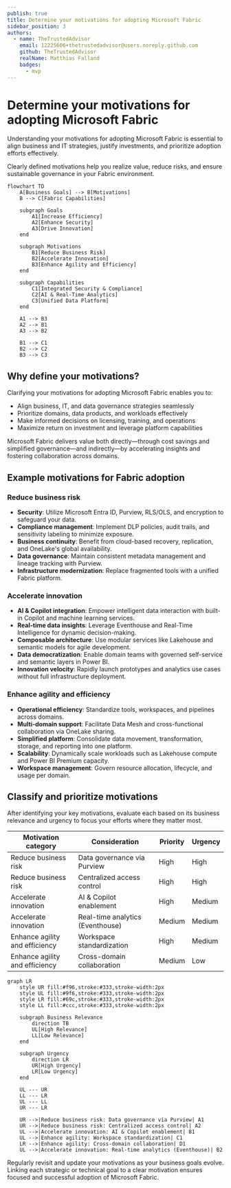 ```yaml
---
publish: true
title: Determine your motivations for adopting Microsoft Fabric
sidebar_position: 3
authors:
  - name: TheTrustedAdvisor
    email: 12225606+thetrustedadvisor@users.noreply.github.com
    github: TheTrustedAdvisor
    realName: Matthias Falland
    badges:
      - mvp
---
```




# Determine your motivations for adopting Microsoft Fabric

Understanding your motivations for adopting Microsoft Fabric is essential to align business and IT strategies, justify investments, and prioritize adoption efforts effectively.

Clearly defined motivations help you realize value, reduce risks, and ensure sustainable governance in your Fabric environment.

```mermaid
flowchart TD
    A[Business Goals] --> B[Motivations]
    B --> C[Fabric Capabilities]

    subgraph Goals
        A1[Increase Efficiency]
        A2[Enhance Security]
        A3[Drive Innovation]
    end

    subgraph Motivations
        B1[Reduce Business Risk]
        B2[Accelerate Innovation]
        B3[Enhance Agility and Efficiency]
    end

    subgraph Capabilities
        C1[Integrated Security & Compliance]
        C2[AI & Real-Time Analytics]
        C3[Unified Data Platform]
    end

    A1 --> B3
    A2 --> B1
    A3 --> B2

    B1 --> C1
    B2 --> C2
    B3 --> C3
```

## Why define your motivations?

Clarifying your motivations for adopting Microsoft Fabric enables you to:

- Align business, IT, and data governance strategies seamlessly
- Prioritize domains, data products, and workloads effectively
- Make informed decisions on licensing, training, and operations
- Maximize return on investment and leverage platform capabilities

Microsoft Fabric delivers value both directly—through cost savings and simplified governance—and indirectly—by accelerating insights and fostering collaboration across domains.

## Example motivations for Fabric adoption

### Reduce business risk

- **Security**: Utilize Microsoft Entra ID, Purview, RLS/OLS, and encryption to safeguard your data.
- **Compliance management**: Implement DLP policies, audit trails, and sensitivity labeling to minimize exposure.
- **Business continuity**: Benefit from cloud-based recovery, replication, and OneLake's global availability.
- **Data governance**: Maintain consistent metadata management and lineage tracking with Purview.
- **Infrastructure modernization**: Replace fragmented tools with a unified Fabric platform.

### Accelerate innovation

- **AI & Copilot integration**: Empower intelligent data interaction with built-in Copilot and machine learning services.
- **Real-time data insights**: Leverage Eventhouse and Real-Time Intelligence for dynamic decision-making.
- **Composable architecture**: Use modular services like Lakehouse and semantic models for agile development.
- **Data democratization**: Enable domain teams with governed self-service and semantic layers in Power BI.
- **Innovation velocity**: Rapidly launch prototypes and analytics use cases without full infrastructure deployment.

### Enhance agility and efficiency

- **Operational efficiency**: Standardize tools, workspaces, and pipelines across domains.
- **Multi-domain support**: Facilitate Data Mesh and cross-functional collaboration via OneLake sharing.
- **Simplified platform**: Consolidate data movement, transformation, storage, and reporting into one platform.
- **Scalability**: Dynamically scale workloads such as Lakehouse compute and Power BI Premium capacity.
- **Workspace management**: Govern resource allocation, lifecycle, and usage per domain.

## Classify and prioritize motivations

After identifying your key motivations, evaluate each based on its business relevance and urgency to focus your efforts where they matter most.

| Motivation category            | Consideration                     | Priority | Urgency |
|-------------------------------|---------------------------------|----------|---------|
| Reduce business risk           | Data governance via Purview     | High     | High    |
| Reduce business risk           | Centralized access control      | High     | High    |
| Accelerate innovation          | AI & Copilot enablement         | High     | Medium  |
| Accelerate innovation          | Real-time analytics (Eventhouse)| Medium   | Medium  |
| Enhance agility and efficiency | Workspace standardization       | High     | Medium  |
| Enhance agility and efficiency | Cross-domain collaboration      | Medium   | Low     |

```mermaid
graph LR
    style UR fill:#f96,stroke:#333,stroke-width:2px
    style UL fill:#9f6,stroke:#333,stroke-width:2px
    style LR fill:#69c,stroke:#333,stroke-width:2px
    style LL fill:#ccc,stroke:#333,stroke-width:2px

    subgraph Business Relevance
        direction TB
        UL[High Relevance]
        LL[Low Relevance]
    end

    subgraph Urgency
        direction LR
        UR[High Urgency]
        LR[Low Urgency]
    end

    UL --- UR
    LL --- LR
    UL --- LL
    UR --- LR

    UR -->|Reduce business risk: Data governance via Purview| A1
    UR -->|Reduce business risk: Centralized access control| A2
    UL -->|Accelerate innovation: AI & Copilot enablement| B1
    UL -->|Enhance agility: Workspace standardization| C1
    LR -->|Enhance agility: Cross-domain collaboration| D1
    UL -->|Accelerate innovation: Real-time analytics (Eventhouse)| B2
```

Regularly revisit and update your motivations as your business goals evolve. Linking each strategic or technical goal to a clear motivation ensures focused and successful adoption of Microsoft Fabric.

